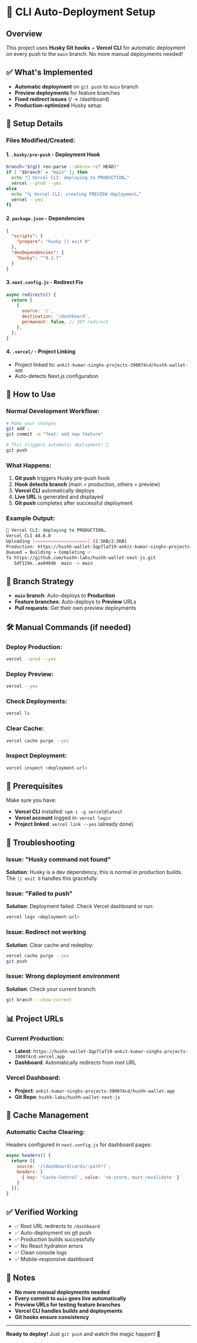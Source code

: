 # 🚀 CLI Auto-Deployment Setup

## Overview

This project uses **Husky Git hooks** + **Vercel CLI** for automatic deployment on every push to the `main` branch. No more manual deployments needed!

## ✅ What's Implemented

- **Automatic deployment** on `git push` to `main` branch
- **Preview deployments** for feature branches  
- **Fixed redirect issues** (/ → /dashboard)
- **Production-optimized** Husky setup

## 🔧 Setup Details

### Files Modified/Created:

#### 1. `.husky/pre-push` - Deployment Hook
```bash
branch="$(git rev-parse --abbrev-ref HEAD)"
if [ "$branch" = "main" ]; then
  echo "🚀 Vercel CLI: deploying to PRODUCTION…"
  vercel --prod --yes
else
  echo "🔍 Vercel CLI: creating PREVIEW deployment…"
  vercel --yes
fi
```

#### 2. `package.json` - Dependencies
```json
{
  "scripts": {
    "prepare": "husky || exit 0"
  },
  "devDependencies": {
    "husky": "^9.1.7"
  }
}
```

#### 3. `next.config.js` - Redirect Fix
```js
async redirects() {
  return [
    {
      source: '/',
      destination: '/dashboard',
      permanent: false, // 307 redirect
    },
  ];
}
```

#### 4. `.vercel/` - Project Linking
- Project linked to: `ankit-kumar-singhs-projects-390074cd/hushh-wallet-app`
- Auto-detects Next.js configuration

## 🚀 How to Use

### Normal Development Workflow:
```bash
# Make your changes
git add .
git commit -m "feat: add new feature"

# This triggers automatic deployment! 🎉
git push
```

### What Happens:
1. **Git push** triggers Husky pre-push hook
2. **Hook detects branch** (main = production, others = preview)
3. **Vercel CLI** automatically deploys
4. **Live URL** is generated and displayed
5. **Git push** completes after successful deployment

### Example Output:
```bash
🚀 Vercel CLI: deploying to PRODUCTION…
Vercel CLI 48.6.0
Uploading [====================] (2.5KB/2.5KB)
Production: https://hushh-wallet-3qp7laf19-ankit-kumar-singhs-projects-390074cd.vercel.app
Queued → Building → Completing ✅
To https://github.com/hushh-labs/hushh-wallet-next-js.git
   5df119e..aa9404b  main -> main
```

## 🎯 Branch Strategy

- **`main` branch**: Auto-deploys to **Production**
- **Feature branches**: Auto-deploys to **Preview** URLs
- **Pull requests**: Get their own preview deployments

## 🛠️ Manual Commands (if needed)

### Deploy Production:
```bash
vercel --prod --yes
```

### Deploy Preview:
```bash
vercel --yes
```

### Check Deployments:
```bash
vercel ls
```

### Clear Cache:
```bash
vercel cache purge --yes
```

### Inspect Deployment:
```bash
vercel inspect <deployment-url>
```

## 🔧 Prerequisites

Make sure you have:
- **Vercel CLI** installed: `npm i -g vercel@latest`
- **Vercel account** logged in: `vercel login`
- **Project linked**: `vercel link --yes` (already done)

## 🐛 Troubleshooting

### Issue: "Husky command not found"
**Solution**: Husky is a dev dependency, this is normal in production builds. The `|| exit 0` handles this gracefully.

### Issue: "Failed to push"
**Solution**: Deployment failed. Check Vercel dashboard or run:
```bash
vercel logs <deployment-url>
```

### Issue: Redirect not working
**Solution**: Clear cache and redeploy:
```bash
vercel cache purge --yes
git push
```

### Issue: Wrong deployment environment
**Solution**: Check your current branch:
```bash
git branch --show-current
```

## 📊 Project URLs

### Current Production:
- **Latest**: `https://hushh-wallet-3qp7laf19-ankit-kumar-singhs-projects-390074cd.vercel.app`
- **Dashboard**: Automatically redirects from root URL

### Vercel Dashboard:
- **Project**: `ankit-kumar-singhs-projects-390074cd/hushh-wallet-app`
- **Git Repo**: `hushh-labs/hushh-wallet-next-js`

## 🔄 Cache Management

### Automatic Cache Clearing:
Headers configured in `next.config.js` for dashboard pages:
```js
async headers() {
  return [{
    source: '/(dashboard|cards/:path*)',
    headers: [
      { key: 'Cache-Control', value: 'no-store, must-revalidate' }
    ]
  }];
}
```

## ✅ Verified Working

- ✅ Root URL redirects to `/dashboard`
- ✅ Auto-deployment on git push
- ✅ Production builds successfully
- ✅ No React hydration errors
- ✅ Clean console logs
- ✅ Mobile-responsive dashboard

## 📝 Notes

- **No more manual deployments needed**
- **Every commit to `main` goes live automatically**
- **Preview URLs for testing feature branches**
- **Vercel CLI handles builds and deployments**
- **Git hooks ensure consistency**

---

**Ready to deploy!** Just `git push` and watch the magic happen! 🎉
